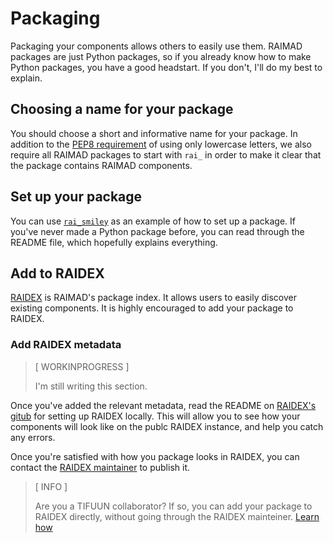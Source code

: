 # Packaging

Packaging your components allows others to easily use them.
RAIMAD packages are just Python packages,
so if you already know how to make Python packages,
you have a good headstart.
If you don't,
I'll do my best to explain.

## Choosing a name for your package

You should choose a short and informative name for your package.
In addition to the
[PEP8 requirement](https://peps.python.org/pep-0008/#package-and-module-names)
of using only lowercase letters,
we also require all RAIMAD packages to start with `rai_`
in order to make it clear that the package contains RAIMAD components.

## Set up your package

You can use
[`rai_smiley`](https://github.com/tifuun/rai_smiley)
as an example of how to set up a package.
If you've never made a Python package before,
you can read through the README file,
which hopefully explains everything.

## Add to RAIDEX

[RAIDEX](https://tifuun.github.io/raidex/)
is RAIMAD's package index.
It allows users to easily discover existing components.
It is highly encouraged to add your package to RAIDEX.

### Add RAIDEX metadata

> [ WORKINPROGRESS ]
>
> I'm still writing this section.

Once you've added the relevant metadata,
read the README on
[RAIDEX's gitub](https://github.com/tifuun/raidex)
for setting up RAIDEX locally.
This will allow you to see how your components will look like
on the publc RAIDEX instance,
and help you catch any errors.

Once you're satisfied with how you package looks in RAIDEX,
you can contact the [RAIDEX maintainer](people.md) to publish it.

> [ INFO ]
>
> Are you a TIFUUN collaborator?
> If so, you can add your package to RAIDEX directly,
> without going through the RAIDEX mainteiner.
> [Learn how](raidex-tifuun-public.md)

